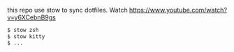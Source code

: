 this repo use stow to sync dotfiles. Watch https://www.youtube.com/watch?v=y6XCebnB9gs

```bash
$ stow zsh
$ stow kitty
$ ...
```
